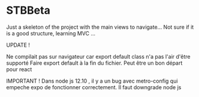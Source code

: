 # STBBeta

Just a skeleton of the project with the main views to navigate...
Not sure if it is a good structure, learning MVC ...

UPDATE ! 

Ne compilait pas sur navigateur  car export default class n'a pas l'air d'être supporté 
Faire export default <Component> à la fin du fichier.
Peut être un bon départ pour react


IMPORTANT ! 
Dans node js 12.10 , il y a un bug avec metro-config qui empeche expo de fonctionner correctement. Il faut downgrade node js
